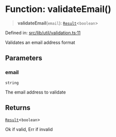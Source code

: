 # Function: validateEmail()

> **validateEmail**(`email`): [`Result`](../../error/type-aliases/Result.md)\<`boolean`\>

Defined in: [src/lib/util/validation.ts:11](https://github.com/andrewski04/SvelteKit-Template/blob/f0b9cd97c48d96681ee3ffe7effd53d4bdf784a1/src/lib/util/validation.ts#L11)

Validates an email address format

## Parameters

### email

`string`

The email address to validate

## Returns

[`Result`](../../error/type-aliases/Result.md)\<`boolean`\>

Ok if valid, Err if invalid

